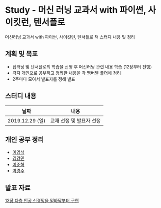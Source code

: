 # Study - 머신 러닝 교과서 with 파이썬, 사이킷런, 텐서플로
머신러닝 교과서 with 파이썬, 사이킷런, 텐서플로 책 스터디 내용 및 정리

## 계획 및 목표
- 딥러닝 및 텐서플로의 학습을 선행 후 머신러닝 관련 내용 학습 (12장부터 진행)
- 각자 개인으로 공부하고 정리한 내용을 각 멤버별 폴더에 정리
- 2주마다 모여서 발표자를 정해 발표

## 스터디 내용
|날짜|내용|
|:---:|:---:|
|2019.12.29 (일)|교재 선정 및 발표자 선정|

## 개인 공부 정리

- [이영석](./이영석/README.md)
- [김강민](./김강민/README.md")
- [이준혁](./이준혁/README.md")
- [박경수](./박경수/README.md")

## 발표 자료

[12장 다층 인공 신경망을 밑바닥부터 구현](./presentation/)